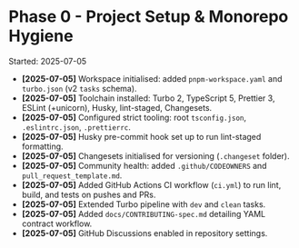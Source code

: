 # Phase 0 - Project Setup & Monorepo Hygiene

Started: 2025-07-05

- **[2025-07-05]** Workspace initialised: added `pnpm-workspace.yaml` and `turbo.json` (v2 `tasks` schema).
- **[2025-07-05]** Toolchain installed: Turbo 2, TypeScript 5, Prettier 3, ESLint (+unicorn), Husky, lint-staged, Changesets.
- **[2025-07-05]** Configured strict tooling: root `tsconfig.json`, `.eslintrc.json`, `.prettierrc`.
- **[2025-07-05]** Husky pre-commit hook set up to run lint-staged formatting.
- **[2025-07-05]** Changesets initialised for versioning (`.changeset` folder).
- **[2025-07-05]** Community health: added `.github/CODEOWNERS` and `pull_request_template.md`.
- **[2025-07-05]** Added GitHub Actions CI workflow (`ci.yml`) to run lint, build, and tests on pushes and PRs.
- **[2025-07-05]** Extended Turbo pipeline with `dev` and `clean` tasks.
- **[2025-07-05]** Added `docs/CONTRIBUTING-spec.md` detailing YAML contract workflow.
- **[2025-07-05]** GitHub Discussions enabled in repository settings.
